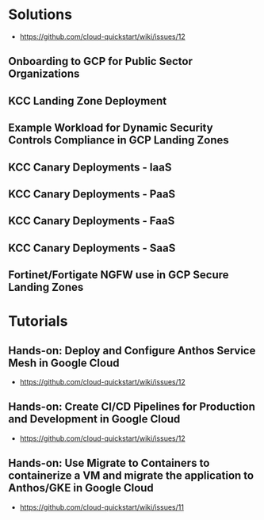 # Solutions
- https://github.com/cloud-quickstart/wiki/issues/12
## Onboarding to GCP for Public Sector Organizations
## KCC Landing Zone Deployment
## Example Workload for Dynamic Security Controls Compliance in GCP Landing Zones
## KCC Canary Deployments - IaaS
## KCC Canary Deployments - PaaS
## KCC Canary Deployments - FaaS
## KCC Canary Deployments - SaaS

## Fortinet/Fortigate NGFW use in GCP Secure Landing Zones
## 


# Tutorials
## Hands-on: Deploy and Configure Anthos Service Mesh in Google Cloud
- https://github.com/cloud-quickstart/wiki/issues/12
## Hands-on: Create CI/CD Pipelines for Production and Development in Google Cloud
- https://github.com/cloud-quickstart/wiki/issues/12
## Hands-on: Use Migrate to Containers to containerize a VM and migrate the application to Anthos/GKE in Google Cloud
- https://github.com/cloud-quickstart/wiki/issues/11
